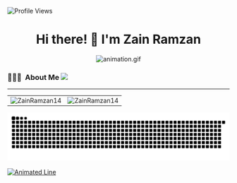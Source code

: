 ![Profile Views](https://komarev.com/ghpvc/?username=ZainRamzan14)

<h1 align="center">Hi there! 👋 I'm Zain Ramzan </h1>


<p align="center"><img src="animation.gif" width="300" alt="animation.gif"></p>




<h3> 👨🏻‍💻 &nbsp;About Me <img src="https://media.giphy.com/media/2rAF2FUn94dIlljSms/giphy.gif" width="40"></h3>

</table></markdown-accessiblity-table>
<hr>

<table> 
  <tr> 
  <td>
    <img src="https://github-readme-stats.vercel.app/api?username=ZainRamzan14&theme=highcontrast&hide_border=false&include_all_commits=true&count_private=false" alt="ZainRamzan14"/></td> 
  <td>
    <img src="https://github-readme-streak-stats.herokuapp.com/?user=ZainRamzan14&theme=highcontrast&hide_border=false" alt="ZainRamzan14" />
  </td> 
</tr> 
</table>

  <p dir="auto"><a target="_blank" rel="noopener noreferrer nofollow" href="https://raw.githubusercontent.com/Anmol-Baranwal/Anmol-Baranwal/output/github-contribution-grid-snake-dark.svg"><img src="https://raw.githubusercontent.com/Anmol-Baranwal/Anmol-Baranwal/output/github-contribution-grid-snake-dark.svg" alt="Snake animation Contribution Graph" style="max-width: 100%;"></a></p>
<p>
  <a target="_blank" href="https://www.animatedimages.org/data/media/562/animated-line-image-0184.gif">
    <img src="https://camo.githubusercontent.com/525201e24fcf0d7d87f167b8f972bf33242f0588d8bb426b7df5e2911bcc609a/68747470733a2f2f7777772e616e696d61746564696d616765732e6f72672f646174612f6d656469612f3536322f616e696d617465642d6c696e652d696d6167652d303138342e676966" alt="Animated Line" style="width: 1920px; max-width: 100%;">
  </a>
</p>
